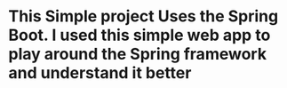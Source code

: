 # This Simple project Uses the Spring Boot. I used this simple web app to play around the Spring framework and understand it better
